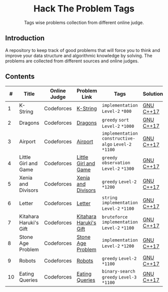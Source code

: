 <h1 align="center">Hack The Problem Tags</h1>
<p align="center">Tags wise problems collection from different online judge.</p>

## Introduction

<p>
A repository to keep track of good problems that will force you to think and improve your data structure and algorithmic knowledge by solving. The problems are collected from different sources and online judges.
</p>

## Contents

| # | Title | Online Judge | Problem Link | Tags | Solution |
|---| -----| ------------ | ------------ | ---- | -------- | 
1 | K-String | Codeforces | [K-String](https://codeforces.com/contest/230/problem/A) | `implementation` `Level-2` `*800` | [GNU C++17](./Implementation/k-string.md) |
2 | Dragons | Codeforces | [Dragons](https://codeforces.com/contest/230/problem/A) | `greedy` `sort` `Level-2` `*1000` | [GNU C++17](./Greedy/dragons.md) |
3 | Airport | Codeforces | [Airport](https://codeforces.com/contest/218/problem/B) | `implementation` `constructive-algo` `Level-2` `*1100` | [GNU C++17](./Implementation/airport.md) |
4 | Little Girl and Game | Codeforces | [Little Girl and Game](https://codeforces.com/problemset/problem/276/B) | `greedy` `observation` `Level-2` `*1300` | [GNU C++17](./Greedy/little-girl-and-game.md) |
5 | Xenia and Divisors | Codeforces | [Xenia and Divisors](https://codeforces.com/problemset/problem/342/A) | `greedy` `Level-2` `*1200` | [GNU C++17](./Binary-Search/eating-queries.md) |
6 | Letter | Codeforces | [Letter](https://codeforces.com/contest/43/problem/B) | `string` `implementation` `Level-2` `*1100` | [GNU C++17](./String/letter.md) |
7 | Kitahara Haruki's Gift | Codeforces | [Kitahara Haruki's Gift](https://codeforces.com/problemset/problem/433/A) | `bruteforce` `implementation` `Level-2` `*1100` | [GNU C++17](./Implementation/kitahara-haruki-gift.md) |
8 | Stone Age Problem | Codeforces | [Stone Age Problem](https://codeforces.com/contest/1679/problem/B) | `implementation` `Level-2` `*1200` | [GNU C++17](./Implementation/stone-age-problem.md) |
9 | Robots | Codeforces | [Robots](https://codeforces.com/contest/1680/problem/B) | `greedy` `Level-2` `*1100` | [GNU C++17](./Greedy/robots.md) |
10 | Eating Queries | Codeforces | [Eating Queries](https://codeforces.com/contest/1676/problem/E) | `binary-search` `greedy` `Level-3` `*1100` | [GNU C++17](./Binary-Search/eating-queries.md) |

